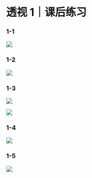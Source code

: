 # 透视 1｜课后练习

### 1-1 

![](https://i.imgur.com/kZnGtdK.png)


### 1-2

![](https://i.imgur.com/JMDdljE.png)


### 1-3

![](https://i.imgur.com/VcXsdhS.png)

![](https://i.imgur.com/Icsz0tU.png)

### 1-4

![](https://i.imgur.com/YX88fex.png)


### 1-5

![](https://i.imgur.com/DBOh1V7.png)


